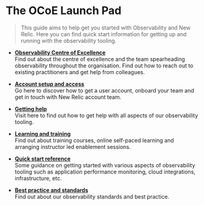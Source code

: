 <!-- TODO: Update and extend this introduction with your own customised content -->
# The OCoE Launch Pad
> This guide aims to help get you started with Observability and New Relic. Here you can find quick start information for getting up and running with the observability tooling.


- **[Observability Centre of Excellence](sections/ocoe/ocoe.md)**  
Find out about the centre of excellence and the team spearheading observability throughout the organisation. Find out how to reach out to existing practitioners and get help from colleagues.

- **[Account setup and access](sections/account/account.md)**  
Go here to discover how to get a user account, onboard your team and get in touch with New Relic account team.

- **[Getting help](sections/help/help.md)**  
Visit here to find out how to get help with all aspects of our observability tooling.

- **[Learning and training](sections/training/training.md)**  
Find out about training courses, online self-paced learning and arranging instructor led enablement sessions.

- **[Quick start reference](sections/reference/reference.md)**  
Some guidance on getting started with various aspects of observability tooling such as application performance monitoring, cloud integrations, infrastructure, etc.

- **[Best practice and standards](sections/standards/standards.md)**  
Find out about our observability standards and best practice.

